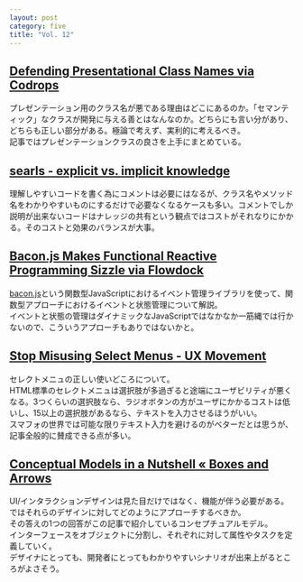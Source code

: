```yaml
---
layout: post
category: five
title: "Vol. 12"
---
```


## [Defending Presentational Class Names via Codrops](http://tympanus.net/codrops/2013/01/22/defending-presentational-class-names/)

プレゼンテーション用のクラス名が悪である理由はどこにあるのか。「セマンティック」なクラスが開発に与える善とはなんなのか。どちらにも言い分があり、どちらも正しい部分がある。極論で考えず、実利的に考えるべき。  
記事ではプレゼンテーションクラスの良さを上手にまとめている。

## [searls - explicit vs. implicit knowledge](http://searls.testdouble.com/2013/01/21/explicit-vs-implicit-knowledge/)

理解しやすいコードを書く為にコメントは必要にはなるが、クラス名やメソッド名をわかりやすいものにするだけで必要なくなるケースも多い。コメントでしか説明が出来ないコードはナレッジの共有という観点ではコストがそれなりにかかる。そのコストと効果のバランスが大事。

## [Bacon.js Makes Functional Reactive Programming Sizzle via Flowdock](http://blog.flowdock.com/2013/01/22/functional-reactive-programming-with-bacon-js/)

[bacon.js](https://github.com/raimohanska/bacon.js)という関数型JavaScriptにおけるイベント管理ライブラリを使って、関数型アプローチにおけるイベントと状態管理について解説。  
イベントと状態の管理はダイナミックなJavaScriptではなかなか一筋縄では行かないので、こういうアプローチもありではないかと。

## [Stop Misusing Select Menus - UX Movement](http://uxmovement.com/forms/stop-misusing-select-menus/)

セレクトメニュの正しい使いどころについて。  
HTML標準のセレクトメニュは選択肢が多過ぎると途端にユーザビリティが悪くなる。3つくらいの選択肢なら、ラジオボタンの方がユーザにかかるコストは低いし、15以上の選択肢があるなら、テキストを入力させるほうがいい。  
スマフォの世界では可能な限りテキスト入力を避けるのがベターだとは思うが、記事全般的に賛成できる点が多い。

## [Conceptual Models in a Nutshell « Boxes and Arrows](http://boxesandarrows.com/conceptual-models-in-a-nutshell/)

UI/インタラクションデザインは見た目だけではなく、機能が伴う必要がある。ではそれらのデザインに対してどのようにアプローチするべきか。  
その答えの1つの回答がこの記事で紹介しているコンセプチュアルモデル。  
インターフェースをオブジェクトに分割し、それぞれに対して属性やタスクを定義していく。  
デザイナにとっても、開発者にとってもわかりやすいシナリオが出来上がるところがよさそう。